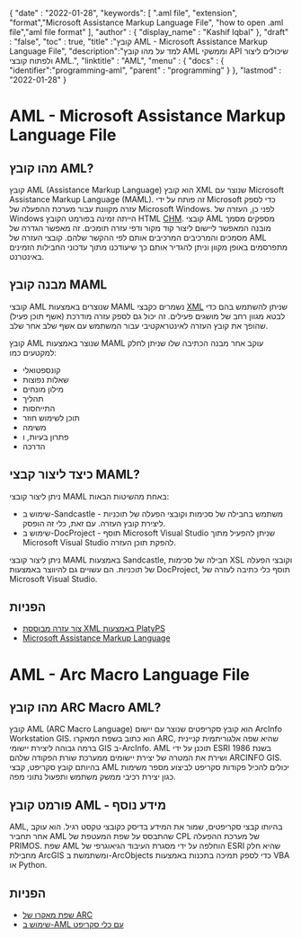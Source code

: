
{
  "date" : "2022-01-28",
  "keywords": [ ".aml file", "extension", "format","Microsoft Assistance Markup Language File", "how to open .aml file","aml file format" ],
  "author" : {
    "display_name" : "Kashif Iqbal"
},
  "draft" : "false",
  "toc" : true,
  "title" :"קובץ AML - Microsoft Assistance Markup Language File",
  "description":"למד על מהו קובץ AML וממשקי API שיכולים ליצור ולפתוח קובצי AML.",
  "linktitle" : "AML",
  "menu" : {
    "docs" : {
      "identifier":"programming-aml",
      "parent" : "programming"
}
},
  "lastmod" : "2022-01-28"
}

# AML - Microsoft Assistance Markup Language File

## מהו קובץ AML?

קובץ AML (Assistance Markup Language) הוא קובץ XML שנוצר עם Microsoft Assistance Markup Language (MAML). זה פותח על ידי Microsoft כדי לספק עזרה מקוונת עבור מערכת ההפעלה של Microsoft Windows. לפני כן, העזרה של Windows הייתה זמינה בפורמט הקובץ HTML [CHM](/he/web/chm/). קובצי AML מספקים מסמך מובנה המאפשר ליישום ליצור קוד מקור ודפי עזרה תומכים. זה מאפשר הגדרה של מסמכים והמרכיבים המרכיבים אותם לפי ההקשר שלהם. קובצי העזרה של AML מתפרסמים באופן מקוון וניתן להגדיר אותם כך שיעודכנו מתוך עדכוני החבילות הזמינים באינטרנט.

## מבנה קובץ MAML

קובצי AML שנוצרים באמצעות MAML נשמרים כקבצי [XML](/he/web/xml/) שניתן להשתמש בהם כדי לבטא מגוון רחב של מושגים פעילים. זה יכול גם לספק עזרה מודרכת (אשף תוכן פעיל) שהופך את קובץ העזרה לאינטראקטיבי עבור המשתמש עם אשף שלב אחר שלב.

קובץ AML שנוצר באמצעות MAML עוקב אחר מבנה הכתיבה שלו שניתן לחלק למקטעים כמו:

* קונספטואלי
* שאלות נפוצות
* מילון מונחים
* תהליך
* התייחסות
* תוכן לשימוש חוזר
* משימה
* פתרון בעיות, ו
* הדרכה

## כיצד ליצור קבצי MAML?

ניתן ליצור קובצי MAML באחת מהשיטות הבאות:

* שימוש ב-Sandcastle - משתמש בחבילה של סכימות וקובצי הפעלה של תוכניות ליצירת קובץ העזרה. עם זאת, כלי זה הופסק.
* שימוש ב-DocProject - תוסף Microsoft Visual Studio שניתן להפעיל מתוך Microsoft Visual Studio להפקת תוכן העזרה.

ניתן ליצור קובצי MAML באמצעות Sandcastle, חבילה של סכימות XSL וקובצי הפעלה של תוכניות. הם עשויים גם להיווצר באמצעות DocProject, תוסף כלי כתיבה לעזרה של Microsoft Visual Studio.

## הפניות

* [צור עזרה מבוססת XML באמצעות PlatyPS
](https://learn.microsoft.com/en-us/powershell/scripting/dev-cross-plat/create-help-using-platyps?view=powershell-7.2)
* [Microsoft Assistance Markup Language](https://en.wikipedia.org/wiki/Microsoft_Assistance_Markup_Language)

# AML - Arc Macro Language File

## מהו קובץ ARC Macro AML?

קובץ AML (ARC Macro Language) הוא קובץ סקריפטים שנוצר עם יישום ArcInfo Workstation GIS. הוא כתוב בשפת המאקרו ARC, שהיא שפה אלגוריתמית קניינית ברמה גבוהה ליצירת יישומי GIS ב-ArcInfo. AML תוכנן על ידי ESRI בשנת 1986 ושירת את המטרה של יצירת יישומים ממערכת שורת הפקודה שלהם ARCINFO GIS. בהיותם קובץ סקריפט, קבצי AML יכולים להכיל פקודות סקריפט לביצוע מספר משימות כגון יצירת רכיבי ממשק משתמש ותפעול נתוני מפה.

## פורמט קובץ AML - מידע נוסף

AML, בהיותו קבצי סקריפטים, שמור את המידע בדיסק כקובצי טקסט רגיל. הוא עוקב אחר תחביר AML שהתבסס על שפת המעטפת של CPL של מערכת ההפעלה PRIMOS. שפת AML הוחלפה על ידי מסגרת העיבוד הגיאוגרפי של ESRI שהיא חלק מחבילת ArcGIS ומשתמשת ב-ArcObjects כדי לספק תמיכה בתכנות באמצעות VBA או Python.

## הפניות

* [שפת מאקרו של ARC](https://en.wikipedia.org/wiki/ARC_Macro_Language)
* [שימוש ב-AML עם כלי סקריפט](https://desktop.arcgis.com/en/arcmap/latest/analyze/creating-tools/using-amls-with-script-tools.htm)

